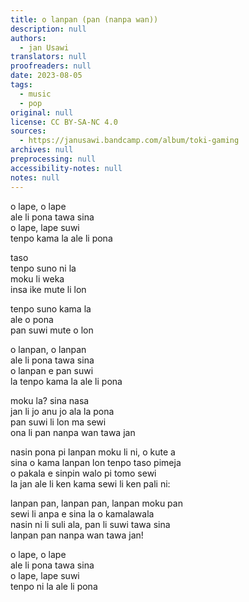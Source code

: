 ```yaml
---
title: o lanpan (pan (nanpa wan))
description: null
authors:
  - jan Usawi
translators: null
proofreaders: null
date: 2023-08-05
tags:
  - music
  - pop
original: null
license: CC BY-SA-NC 4.0
sources:
  - https://janusawi.bandcamp.com/album/toki-gaming
archives: null
preprocessing: null
accessibility-notes: null
notes: null
---
```


o lape, o lape  \
ale li pona tawa sina  \
o lape, lape suwi  \
tenpo kama la ale li pona

taso   \
tenpo suno ni la   \
moku li weka  \
insa ike mute li lon

tenpo suno kama la  \
ale o pona  \
pan suwi mute o lon

o lanpan, o lanpan  \
ale li pona tawa sina  \
o lanpan e pan suwi  \
la tenpo kama la ale li pona

moku la? sina nasa  \
jan li jo anu jo ala la pona  \
pan suwi li lon ma sewi  \
ona li pan nanpa wan tawa jan

nasin pona pi lanpan moku li ni, o kute a  \
sina o kama lanpan lon tenpo taso pimeja  \
o pakala e sinpin walo pi tomo sewi  \
la jan ale li ken kama sewi li ken pali ni:

lanpan pan, lanpan pan, lanpan moku pan  \
sewi li anpa e sina la o kamalawala  \
nasin ni li suli ala, pan li suwi tawa sina  \
lanpan pan nanpa wan tawa jan!

o lape, o lape  \
ale li pona tawa sina  \
o lape, lape suwi  \
tenpo ni la ale li pona